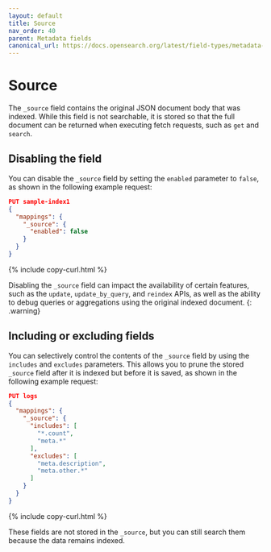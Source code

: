 ```yaml
---
layout: default
title: Source
nav_order: 40
parent: Metadata fields
canonical_url: https://docs.opensearch.org/latest/field-types/metadata-fields/source/
---
```


# Source

The `_source` field contains the original JSON document body that was indexed. While this field is not searchable, it is stored so that the full document can be returned when executing fetch requests, such as `get` and `search`.

## Disabling the field

You can disable the `_source` field by setting the `enabled` parameter to `false`, as shown in the following example request:

```json
PUT sample-index1
{
  "mappings": {
    "_source": {
      "enabled": false
    }
  }
}
```
{% include copy-curl.html %}

Disabling the `_source` field can impact the availability of certain features, such as the `update`, `update_by_query`, and `reindex` APIs, as well as the ability to debug queries or aggregations using the original indexed document.
{: .warning}

## Including or excluding fields

You can selectively control the contents of the `_source` field by using the `includes` and `excludes` parameters. This allows you to prune the stored `_source` field after it is indexed but before it is saved, as shown in the following example request:

```json
PUT logs
{
  "mappings": {
    "_source": {
      "includes": [
        "*.count",
        "meta.*"
      ],
      "excludes": [
        "meta.description",
        "meta.other.*"
      ]
    }
  }
}
```
{% include copy-curl.html %}

These fields are not stored in the `_source`, but you can still search them because the data remains indexed.
